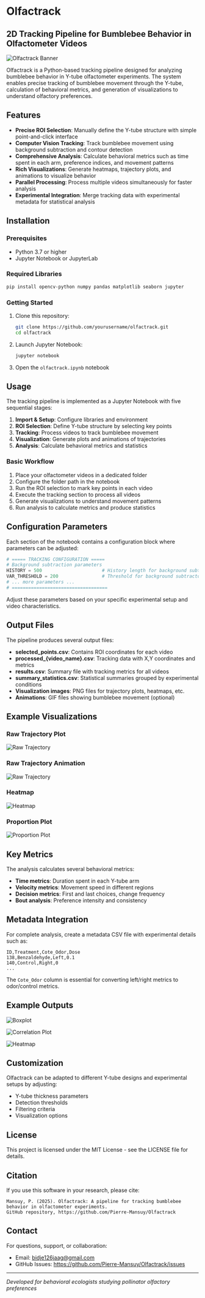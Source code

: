 # Olfactrack

## 2D Tracking Pipeline for Bumblebee Behavior in Olfactometer Videos

![Olfactrack Banner](https://github.com/yourusername/olfactrack/raw/main/examples/banner.png)

Olfactrack is a Python-based tracking pipeline designed for analyzing bumblebee behavior in Y-tube olfactometer experiments. The system enables precise tracking of bumblebee movement through the Y-tube, calculation of behavioral metrics, and generation of visualizations to understand olfactory preferences.

## Features

- **Precise ROI Selection**: Manually define the Y-tube structure with simple point-and-click interface
- **Computer Vision Tracking**: Track bumblebee movement using background subtraction and contour detection
- **Comprehensive Analysis**: Calculate behavioral metrics such as time spent in each arm, preference indices, and movement patterns
- **Rich Visualizations**: Generate heatmaps, trajectory plots, and animations to visualize behavior
- **Parallel Processing**: Process multiple videos simultaneously for faster analysis
- **Experimental Integration**: Merge tracking data with experimental metadata for statistical analysis

## Installation

### Prerequisites

- Python 3.7 or higher
- Jupyter Notebook or JupyterLab

### Required Libraries

```bash
pip install opencv-python numpy pandas matplotlib seaborn jupyter
```

### Getting Started

1. Clone this repository:
   ```bash
   git clone https://github.com/yourusername/olfactrack.git
   cd olfactrack
   ```

2. Launch Jupyter Notebook:
   ```bash
   jupyter notebook
   ```

3. Open the `olfactrack.ipynb` notebook

## Usage

The tracking pipeline is implemented as a Jupyter Notebook with five sequential stages:

1. **Import & Setup**: Configure libraries and environment
2. **ROI Selection**: Define Y-tube structure by selecting key points
3. **Tracking**: Process videos to track bumblebee movement
4. **Visualization**: Generate plots and animations of trajectories
5. **Analysis**: Calculate behavioral metrics and statistics

### Basic Workflow

1. Place your olfactometer videos in a dedicated folder
2. Configure the folder path in the notebook
3. Run the ROI selection to mark key points in each video
4. Execute the tracking section to process all videos
5. Generate visualizations to understand movement patterns
6. Run analysis to calculate metrics and produce statistics

## Configuration Parameters

Each section of the notebook contains a configuration block where parameters can be adjusted:

```python
# ===== TRACKING CONFIGURATION =====
# Background subtraction parameters
HISTORY = 500                      # History length for background subtractor
VAR_THRESHOLD = 200                # Threshold for background subtractor
# ... more parameters ...
# ===================================
```

Adjust these parameters based on your specific experimental setup and video characteristics.

## Output Files

The pipeline produces several output files:

- **selected_points.csv**: Contains ROI coordinates for each video
- **processed_{video_name}.csv**: Tracking data with X,Y coordinates and metrics
- **results.csv**: Summary file with tracking metrics for all videos
- **summary_statistics.csv**: Statistical summaries grouped by experimental conditions
- **Visualization images**: PNG files for trajectory plots, heatmaps, etc.
- **Animations**: GIF files showing bumblebee movement (optional)

## Example Visualizations

### Raw Trajectory Plot
![Raw Trajectory](https://github.com/Pierre-Mansuy/Olfactrack/blob/examples/102.mp4_raw_trajectory.png)

### Raw Trajectory Animation
![Raw Trajectory](https://github.com/Pierre-Mansuy/Olfactrack/blob/examples/102.mp4_animation.gif)

### Heatmap
![Heatmap](https://github.com/Pierre-Mansuy/Olfactrack/blob/examples/102.mp4_heatmap.png)

### Proportion Plot
![Proportion Plot](https://github.com/Pierre-Mansuy/Olfactrack/blob/examples/102.mp4_proportion.png)

## Key Metrics

The analysis calculates several behavioral metrics:

- **Time metrics**: Duration spent in each Y-tube arm
- **Velocity metrics**: Movement speed in different regions
- **Decision metrics**: First and last choices, change frequency
- **Bout analysis**: Preference intensity and consistency

## Metadata Integration

For complete analysis, create a metadata CSV file with experimental details such as:

```
ID,Treatment,Cote_Odor,Dose
138,Benzaldehyde,Left,0.1
140,Control,Right,0
...
```

The `Cote_Odor` column is essential for converting left/right metrics to odor/control metrics.

## Example Outputs

![Boxplot](https://github.com/Pierre-Mansuy/Olfactrack/blob/examples/key_metrics.png)

![Correlation Plot](https://github.com/Pierre-Mansuy/Olfactrack/blob/examples/correlation.png)

![Heatmap](https://github.com/Pierre-Mansuy/Olfactrack/blob/examples/heatmap.png)

## Customization

Olfactrack can be adapted to different Y-tube designs and experimental setups by adjusting:

- Y-tube thickness parameters
- Detection thresholds
- Filtering criteria
- Visualization options

## License

This project is licensed under the MIT License - see the LICENSE file for details.

## Citation

If you use this software in your research, please cite:

```
Mansuy, P. (2025). Olfactrack: A pipeline for tracking bumblebee behavior in olfactometer experiments. 
GitHub repository, https://github.com/Pierre-Mansuy/Olfactrack
```

## Contact

For questions, support, or collaboration:

- Email: bidje126jaag@gmail.com
- GitHub Issues: https://github.com/Pierre-Mansuy/Olfactrack/issues

---

*Developed for behavioral ecologists studying pollinator olfactory preferences*
